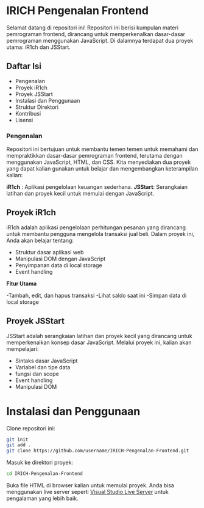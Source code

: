 # IRICH Pengenalan Frontend

Selamat datang di repositori ini! Repositori ini berisi kumpulan materi pemrograman frontend, dirancang untuk memperkenalkan dasar-dasar pemrograman menggunakan JavaScript. Di dalamnya terdapat dua proyek utama: iR1ch dan JSStart.

## Daftar Isi


- Pengenalan
- Proyek iR1ch
- Proyek JSStart
- Instalasi dan Penggunaan
- Struktur Direktori
- Kontribusi
- Lisensi

### Pengenalan
Repositori ini bertujuan untuk membantu temen temen untuk memahami dan mempraktikkan dasar-dasar pemrograman frontend, terutama dengan menggunakan JavaScript, HTML, dan CSS. Kita menyediakan dua proyek yang dapat kalian gunakan untuk belajar dan mengembangkan keterampilan kalian:

**iR1ch** : Aplikasi pengelolaan keuangan sederhana.
**JSStart**: Serangkaian latihan dan proyek kecil untuk memulai dengan JavaScript.
## Proyek iR1ch

iR1ch adalah aplikasi pengelolaan perhitungan pesanan yang dirancang untuk membantu pengguna mengelola transaksi jual beli. Dalam proyek ini, Anda akan belajar tentang:


- Struktur dasar aplikasi web
- Manipulasi DOM dengan JavaScript
- Penyimpanan data di local storage
- Event handling


**Fitur Utama**

-Tambah, edit, dan hapus transaksi
-Lihat saldo saat ini
-Simpan data di local storage

## Proyek JSStart

JSStart adalah serangkaian latihan dan proyek kecil yang dirancang untuk memperkenalkan konsep dasar JavaScript. Melalui proyek ini, kalian akan mempelajari:

- Sintaks dasar JavaScript
- Variabel dan tipe data
- fungsi dan scope
- Event handling
- Manipulasi DOM

# Instalasi dan Penggunaan

Clone repositori ini:
```bash
git init
git add .
git clone https://github.com/username/IRICH-Pengenalan-Frontend.git
```
Masuk ke direktori proyek:
```bash
cd IRICH-Pengenalan-Frontend
```
Buka file HTML di browser kalian untuk memulai proyek. Anda bisa menggunakan live server seperti [Visual Studio Live Server]([https://www.google.com](https://marketplace.visualstudio.com/items?itemName=ritwickdey.LiveServer))  untuk pengalaman yang lebih baik.

